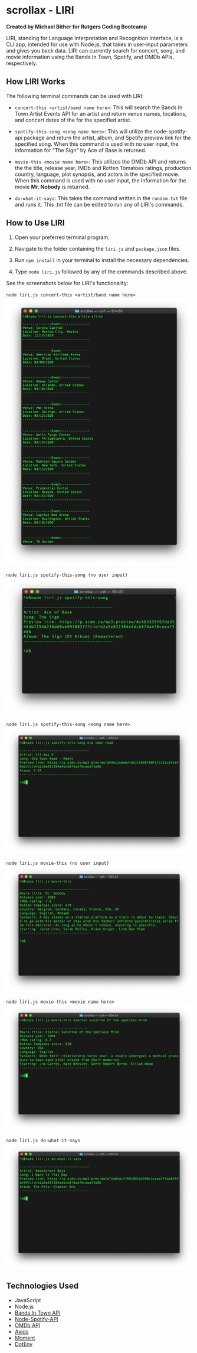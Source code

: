 # scrollax - LIRI

**Created by Michael Bither for Rutgers Coding Bootcamp**

LIRI, standing for Language Interpretation and Recognition Interface, is a CLI app, intended for use with Node.js, that takes in user-input parameters and gives you back data. LIRI can currently search for concert, song, and movie information using the Bands In Town, Spotify, and OMDb APIs, respectively.


## How LIRI Works

The following terminal commands can be used with LIRI:

* `concert-this <artist/band name here>`: This will search the Bands In Town Artist Events API for an artist and return venue names, locations, and concert dates of the for the specified artist.

* `spotify-this-song <song name here>`: This will utilize the node-spotify-api package and return the artist, album, and Spotify preview link for the specified song. When this command is used with no user input, the information for "The Sign" by Ace of Base is returned.

* `movie-this <movie name here>`: This utilizes the OMDb API and returns the the title, release year, IMDb and Rotten Tomatoes ratings, production country, language, plot synopsis, and actors in the specified movie. When this command is used with no user input, the information for the movie **Mr. Nobody** is returned.

* `do-what-it-says`: This takes the command written in the `random.txt` file and runs it. This .txt file can be edited to run any of LIRI's commands.


## How to Use LIRI

1. Open your preferred terminal program.

2. Navigate to the folder containing the `liri.js` and `package.json` files.

3. Run `npm install` in your terminal to install the necessary dependencies. 

4. Type `node liri.js` followed by any of the commands described above. 

See the screenshots below for LIRI's functionality:

`node liri.js concert-this <artist/band name here>`
![concert-this](/screenshots/concert-this.png)

`node liri.js spotify-this-song (no user input)`
![spotify-this-song_no-input](/screenshots/spotify-this-song_no-input.png)

`node liri.js spotify-this-song <song name here>`
![spotify-this-song](/screenshots/spotify-this-song.png)

`node liri.js movie-this (no user input)`
![movie-this_no-input](/screenshots/movie-this_no-input.png)

`node liri.js movie-this <movie name here>`
![movie-this](/screenshots/movie-this.png)

`node liri.js do-what-it-says`
![do-what-it-says](/screenshots/do-what-it-says.png)


## Technologies Used

* JavaScript
* Node.js
* [Bands In Town API](https://www.artists.bandsintown.com/login)
* [Node-Spotify-API](https://www.npmjs.com/package/node-spotify-api)
* [OMDb API](http://www.omdbapi.com)
* [Axios](https://www.npmjs.com/package/axios)
* [Moment](https://www.npmjs.com/package/moment)
* [DotEnv](https://www.npmjs.com/package/dotenv)
